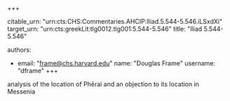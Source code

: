 +++


citable_urn: "urn:cts:CHS:Commentaries.AHCIP:Iliad.5.544-5.546.iLSxdXi"
target_urn: "urn:cts:greekLit:tlg0012.tlg001:5.544-5.546"
title: "Iliad 5.544-5.546"

authors:
- email: "frame@chs.harvard.edu"
  name: "Douglas Frame"
  username: "dframe"
+++

<p>analysis of the location of Phērai and an objection to its location in Messenia</p>